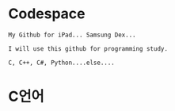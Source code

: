 # Codespace
```
My Github for iPad... Samsung Dex...

I will use this github for programming study.

C, C++, C#, Python....else....
```

# C언어
